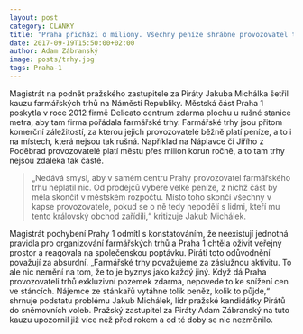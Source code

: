 ```yaml
---
layout: post
category: CLANKY
title: "Praha přichází o miliony. Všechny peníze shrábne provozovatel trhů"
date: 2017-09-19T15:50:00+02:00
author: Adam Zábranský
image: posts/trhy.jpg
tags: Praha-1
---
```


Magistrát na podnět pražského zastupitele za Piráty Jakuba Michálka šetřil kauzu farmářských trhů na Náměstí Republiky. Městská část Praha 1 poskytla v roce 2012 firmě Delicato centrum zdarma plochu u rušné stanice metra, aby tam firma pořádala farmářské trhy. Farmářské trhy jsou přitom komerční záležitostí, za kterou jejich provozovatelé běžně platí peníze, a to i na místech, která nejsou tak rušná. Například na Náplavce či Jiřího z Poděbrad provozovatelé platí městu přes milion korun ročně, a to tam trhy nejsou zdaleka tak časté. 

> „Nedává smysl, aby v samém centru Prahy provozovatel farmářského trhu neplatil nic. Od prodejců vybere velké peníze, z nichž část by měla skončit v městském rozpočtu. Místo toho skončí všechny v kapse provozovatele, pokud se o ně tedy nepodělí s lidmi, kteří mu tento královský obchod zařídili,“ kritizuje Jakub Michálek. 

Magistrát pochybení Prahy 1 odmítl s konstatováním, že neexistují jednotná pravidla pro organizování farmářských trhů a Praha 1 chtěla oživit veřejný prostor a reagovala na společenskou poptávku. Piráti toto odůvodnění považují za absurdní. „Farmářské trhy považujeme za záslužnou aktivitu. To ale nic nemění na tom, že to je byznys jako každý jiný. Když dá Praha provozovateli trhů exkluzivní pozemek zdarma, nepovede to ke snížení cen ve stáncích. Nájemce ze stánkařů vytáhne tolik peněz, kolik to půjde,“ shrnuje podstatu problému Jakub Michálek, lídr pražské kandidátky Pirátů do sněmovních voleb. Pražský zastupitel za Piráty Adam Zábranský na tuto kauzu upozornil již více než před rokem a od té doby se nic nezměnilo.

